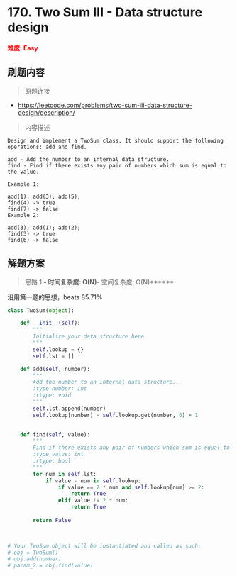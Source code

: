 # 170. Two Sum III - Data structure design

**<font color=red>难度: Easy</font>**

## 刷题内容

> 原题连接

* https://leetcode.com/problems/two-sum-iii-data-structure-design/description/

> 内容描述

```
Design and implement a TwoSum class. It should support the following operations: add and find.

add - Add the number to an internal data structure.
find - Find if there exists any pair of numbers which sum is equal to the value.

Example 1:

add(1); add(3); add(5);
find(4) -> true
find(7) -> false
Example 2:

add(3); add(1); add(2);
find(3) -> true
find(6) -> false
```

## 解题方案

> 思路 1
******- 时间复杂度: O(N)******- 空间复杂度: O(N)******

沿用第一题的思想，beats 85.71%
```python
class TwoSum(object):

    def __init__(self):
        """
        Initialize your data structure here.
        """
        self.lookup = {}
        self.lst = []

    def add(self, number):
        """
        Add the number to an internal data structure..
        :type number: int
        :rtype: void
        """
        self.lst.append(number)
        self.lookup[number] = self.lookup.get(number, 0) + 1
        

    def find(self, value):
        """
        Find if there exists any pair of numbers which sum is equal to the value.
        :type value: int
        :rtype: bool
        """
        for num in self.lst:
            if value - num in self.lookup:
                if value == 2 * num and self.lookup[num] >= 2:
                    return True
                elif value != 2 * num:
                    return True
    
        return False
        


# Your TwoSum object will be instantiated and called as such:
# obj = TwoSum()
# obj.add(number)
# param_2 = obj.find(value)
```
